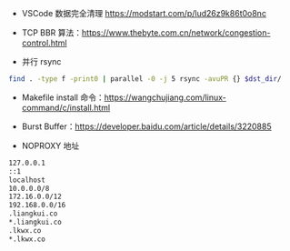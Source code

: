 - VSCode 数据完全清理 <https://modstart.com/p/lud26z9k86t0o8nc>
- TCP BBR 算法：<https://www.thebyte.com.cn/network/congestion-control.html>

- 并行 rsync

```bash
find . -type f -print0 | parallel -0 -j 5 rsync -avuPR {} $dst_dir/
```

- Makefile install 命令：<https://wangchujiang.com/linux-command/c/install.html>

- Burst Buffer：<https://developer.baidu.com/article/details/3220885>

- NOPROXY 地址

```bash
127.0.0.1
::1
localhost
10.0.0.0/8
172.16.0.0/12
192.168.0.0/16
.liangkui.co
*.liangkui.co
.lkwx.co
*.lkwx.co
```

